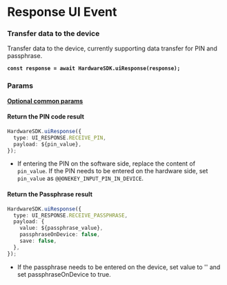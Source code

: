 # Response UI Event

### Transfer data to the device

Transfer data to the device, currently supporting data transfer for PIN and passphrase.

<pre class="language-typescript"><code class="lang-typescript"><strong>const response = await HardwareSDK.uiResponse(response);
</strong></code></pre>

### Params

[**Optional common params**](../common-params.md)

#### Return the PIN code result

```typescript
HardwareSDK.uiResponse({
  type: UI_RESPONSE.RECEIVE_PIN,
  payload: ${pin_value},
});
```

* If entering the PIN on the software side, replace the content of `pin_value`. If the PIN needs to be entered on the hardware side, set `pin_value` as `@@ONEKEY_INPUT_PIN_IN_DEVICE`.

#### Return the Passphrase result

```typescript
HardwareSDK.uiResponse({
  type: UI_RESPONSE.RECEIVE_PASSPHRASE,
  payload: {
    value: ${passphrase_value},
    passphraseOnDevice: false,
    save: false,
  },
});
```

* If the passphrase needs to be entered on the device, set value to '' and set passphraseOnDevice to true.
